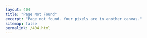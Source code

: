 ```yaml
---
layout: 404
title: "Page Not Found"
excerpt: "Page not found. Your pixels are in another canvas."
sitemap: false
permalink: /404.html
---
```


